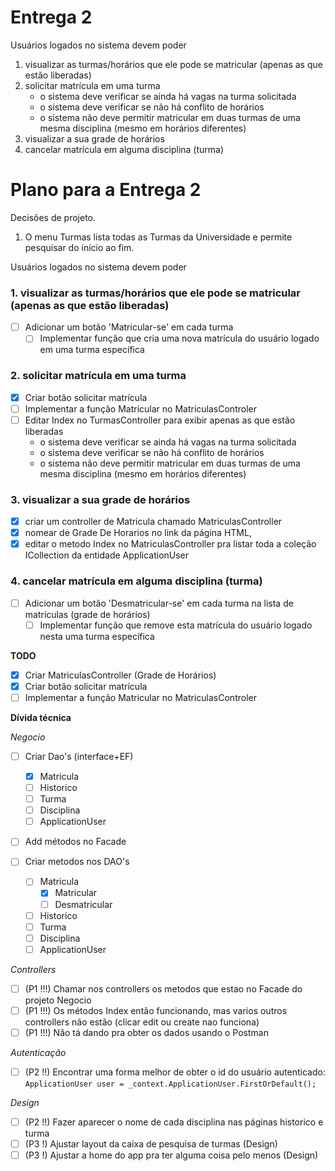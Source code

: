 # Entrega 2

Usuários logados no sistema devem poder

1. visualizar as turmas/horários que ele pode se matricular (apenas as que estão liberadas)
2. solicitar matrícula em uma turma
   - o sistema deve verificar se ainda há vagas na turma solicitada
   - o sistema deve verificar se não há conflito de horários
   - o sistema não deve permitir matricular em duas turmas de uma mesma disciplina (mesmo em horários diferentes)
3. visualizar a sua grade de horários
4. cancelar matrícula em alguma disciplina (turma)

# Plano para a Entrega 2

Decisões de projeto.

1. O menu Turmas lista todas as Turmas da Universidade e permite pesquisar do início ao fim.

Usuários logados no sistema devem poder

### 1. visualizar as turmas/horários que ele pode se matricular (apenas as que estão liberadas)

- [ ] Adicionar um botão 'Matricular-se' em cada turma
  - [ ] Implementar função que cria uma nova matrícula do usuário logado em uma turma específica

### 2. solicitar matrícula em uma turma

- [x] Criar botão solicitar matrícula
- [ ] Implementar a função Matricular no MatriculasControler
- [ ] Editar Index no TurmasController para exibir apenas as que estão liberadas
  - o sistema deve verificar se ainda há vagas na turma solicitada
  - o sistema deve verificar se não há conflito de horários
  - o sistema não deve permitir matricular em duas turmas de uma mesma disciplina (mesmo em horários diferentes)

### 3. visualizar a sua grade de horários

- [x] criar um controller de Matricula chamado MatriculasController
- [x] nomear de Grade De Horarios no link da página HTML,
- [x] editar o metodo Index no MatriculasController pra listar toda a coleção ICollection<Matriculas> da entidade ApplicationUser

### 4. cancelar matrícula em alguma disciplina (turma)

- [ ] Adicionar um botão 'Desmatricular-se' em cada turma na lista de matrículas (grade de horários)
  - [ ] Implementar função que remove esta matrícula do usuário logado nesta uma turma específica

**TODO**

- [x] Criar MatriculasController (Grade de Horários)
- [x] Criar botão solicitar matrícula
- [ ] Implementar a função Matricular no MatriculasControler

**Dívida técnica**

_Negocio_

- [ ] Criar Dao's (interface+EF)
  - [x] Matricula
  - [ ] Historico
  - [ ] Turma
  - [ ] Disciplina
  - [ ] ApplicationUser
- [ ] Add métodos no Facade

- [ ] Criar metodos nos DAO's
  - [ ] Matricula
    - [x] Matricular
    - [ ] Desmatricular
  - [ ] Historico
  - [ ] Turma
  - [ ] Disciplina
  - [ ] ApplicationUser

_Controllers_

- [ ] (P1 !!!) Chamar nos controllers os metodos que estao no Facade do projeto Negocio
- [ ] (P1 !!!) Os métodos Index então funcionando, mas varios outros controllers não estão (clicar edit ou create nao funciona)
- [ ] (P1 !!!) Não tá dando pra obter os dados usando o Postman

_Autenticação_

- [ ] (P2 !!) Encontrar uma forma melhor de obter o id do usuário autenticado: `ApplicationUser user = _context.ApplicationUser.FirstOrDefault();`

_Design_

- [ ] (P2 !!) Fazer aparecer o nome de cada disciplina nas páginas historico e turma
- [ ] (P3 !) Ajustar layout da caixa de pesquisa de turmas (Design)
- [ ] (P3 !) Ajustar a home do app pra ter alguma coisa pelo menos (Design)
